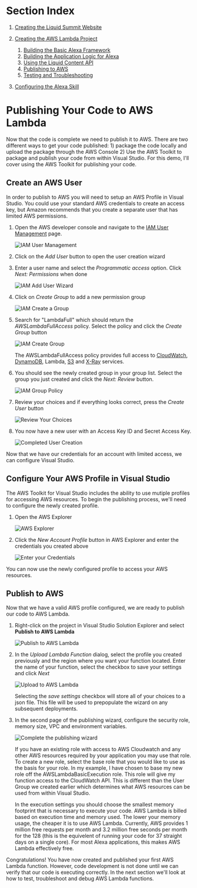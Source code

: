 # Section Index
1. [Creating the Liquid Summit Website](1_Setup_Liquid_Content.md)
2. [Creating the AWS Lambda Project](2_Create_AWS_Lambda_Project.md)

   1. [Building the Basic Alexa Framework](2-1_Create_Basic_Framework.md)
   2. [Building the Application Logic for Alexa](2-2_Create_Application_Logic.md)
   3. [Using the Liquid Content API](2-3_Use_Liquid_Content_API.md)
   4. [Publishing to AWS](2-4_Publishing_Lambda.md)
   5. [Testing and Troubleshooting](2-5_Testing_Lambda_Function.md)

3. [Configuring the Alexa Skill](3_Configure_Alexa_Skill.md)

# Publishing Your Code to AWS Lambda

Now that the code is complete we need to publish it to AWS. There are two different ways to get your code published: 1) package the code locally and upload the package through the AWS Console 2) Use the AWS Toolkit to package and publish your code from within Visual Studio.  For this demo, I'll cover using the AWS Toolkit for publishing your code.

## Create an AWS User

In order to publish to AWS you will need to setup an AWS Profile in Visual Studio. You could use your standard AWS credentials to create an access key, but Amazon recommends that you create a separate user that has limited AWS permissions.

1. Open the AWS developer console and navigate to the [IAM User Management](https://console.aws.amazon.com/iam/home#/users) page.

    ![IAM User Management](images/publish_iam-user.png)

2. Click on the _Add User_ button to open the user creation wizard


3. Enter a user name and select the _Programmatic access_ option. Click _Next: Permissions_ when done

    ![IAM Add User Wizard](images/publish_iam-add-user.png)

4. Click on _Create Group_ to add a new permission group

    ![IAM Create a Group](images/publish_iam-create-group.png)

5. Search for "LambdaFull" which should return the _AWSLambdaFullAccess_ policy. Select the policy and click the _Create Group_ button

    ![IAM Create Group](images/publish_iam-new-group.png)

   The AWSLambdaFullAccess policy provides full access to [CloudWatch](https://aws.amazon.com/cloudwatch/?nc2=h_m1), [DynamoDB](https://aws.amazon.com/dynamodb/?nc2=h_m1), Lambda, [S3](https://aws.amazon.com/s3/?nc2=h_m1) and [X-Ray](https://aws.amazon.com/xray/?nc2=h_m1) services.

6. You should see the newly created group in your group list.  Select the group you just created and click the _Next: Review_ button.

    ![IAM Group Policy](images/publish_iam-group-list.png)

7. Review your choices and if everything looks correct, press the _Create User_ button

    ![Review Your Choices](images/publish_iam-review-user.png)


8. You now have a new user with an Access Key ID and Secret Access Key.

    ![Completed User Creation](images/publish_iam-user-complete.png)


Now that we have our credentials for an account with limited access, we can configure Visual Studio.

## Configure Your AWS Profile in Visual Studio

The AWS Toolkit for Visual Studio includes the ability to use mutiple profiles for accessing AWS resources. To begin the publishing process, we'll need to configure the newly created profile.

1. Open the AWS Explorer

    ![AWS Explorer](images/publish_iam-aws-explorer.png)

2. Click the _New Account Profile_ button in AWS Explorer and enter the credentials you created above

    ![Enter your Credentials](images/publish_iam-new-profile.png)

You can now use the newly configured profile to access your AWS resources.

## Publish to AWS 

Now that we have a valid AWS profile configured, we are ready to publish our code to AWS Lambda.

1. Right-click on the project in Visual Studio Solution Explorer and select **Publish to AWS Lambda**

    ![Publish to AWS Lambda](images/code_publish.png)

2. In the _Upload Lambda Function_ dialog, select the profile you created previously and the region where you want your function located. Enter the name of your function, select the checkbox to save your settings and click _Next_

    ![Upload to AWS Lambda](images/publish_upload-1.png)

   Selecting the _save settings_ checkbox will store all of your choices to a json file. This file will be used to prepopulate the wizard on any subsequent deployments. 

3. In the second page of the publishing wizard, configure the security role, memory size, VPC and environment variables.

    ![Complete the publishing wizard](images/publish_upload-2.png)

   If you have an existing role with access to AWS Cloudwatch and any other AWS resources required by your application you may use that role. To create a new role, select the base role that you would like to use as the basis for your role.  In my example, I have chosen to base my new role off the AWSLambdaBasicExecution role. This role will give my function access to the CloudWatch API. This is different than the User Group we created earlier which determines what AWS resources can be used from within Visual Studio.

    In the execution settings you should choose the smallest memory footprint that is necessary to execute your code. AWS Lambda is billed based on execution time and memory used. The lower your memory usage, the cheaper it is to use AWS Lambda. Currently, AWS provides 1 million free requests per month and 3.2 million free seconds per month for the 128 (this is the equivelent of running your code for 37 straight days on a single core). For most Alexa applications, this makes AWS Lambda effectively free.

Congratulations! You have now created and published your first AWS Lambda function. However, code development is not done until we can verify that our code is executing correctly. In the next section we'll look at how to test, troubleshoot and debug AWS Lambda functions. 